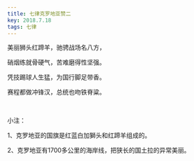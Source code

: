 ```yaml
---
title: 七律克罗地亚赞二
key: 2018.7.18
tags: 七律
---
```


美丽狮头红蹄羊，驰骋战场名八方，

硝烟练就骨硬气，苦难磨得性坚强。

凭技踢球人生猛，为国行脚足带香。

赛程都做冲锋汉，总统也吻铁脊粱。

</br>

小注：

1、克罗地亚的国旗是红蓝白加獅头和红蹄羊组成的。

2、克罗地亚有1700多公里的海岸线，把狭长的国土拉的异常美丽。

</br>

